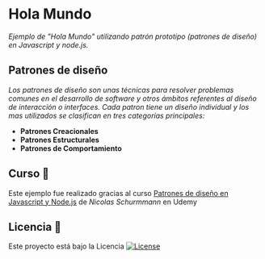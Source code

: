 # Hola Mundo

_Ejemplo de "Hola Mundo" utilizando patrón prototipo (patrones de diseño) en Javascript y node.js._

## Patrones de diseño 

_Los patrones de diseño son unas técnicas para resolver problemas comunes en el desarrollo de software y otros ámbitos referentes al diseño de interacción o interfaces.
 Cada patron tiene un diseño individual y los mas utilizados se clasifican en tres categorías principales:_
 - **Patrones Creacionales**
 - **Patrones Estructurales**
 - **Patrones de Comportamiento**


 ## Curso 📖

Este ejemplo fue realizado gracias al curso [Patrones de diseño en Javascript y Node.js](https://www.udemy.com/course/patrones-de-diseno-en-javascript-y-nodejs/) de _Nicolas Schurmmann_ en Udemy


## Licencia 📄

Este proyecto está bajo la Licencia [![License](https://img.shields.io/badge/License-Apache%202.0-blue.svg)](https://opensource.org/licenses/Apache-2.0)  
